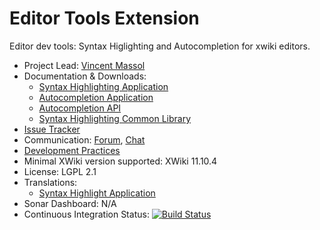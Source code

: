 # Editor Tools Extension 

Editor dev tools: Syntax Higlighting and Autocompletion for xwiki editors. 

* Project Lead: [Vincent Massol](https://www.xwiki.org/xwiki/bin/view/XWiki/VincentMassol) 
* Documentation & Downloads: 
  * [Syntax Highlighting Application](https://extensions.xwiki.org/xwiki/bin/view/Extension/Syntax%20Highlighting%20Application)  
  * [Autocompletion Application](https://extensions.xwiki.org/xwiki/bin/view/Extension/AutoCompletion%20Application) 
  * [Autocompletion API](https://extensions.xwiki.org/xwiki/bin/view/Extension/AutoCompletion%20API)  
  * [Syntax Highlighting Common Library](https://extensions.xwiki.org/xwiki/bin/view/Extension/EditorTools/Syntax%20Highlighting%20Common%20Library)
* [Issue Tracker](https://jira.xwiki.org/browse/WIKIEDITOR) 
* Communication: [Forum](https://forum.xwiki.org/), [Chat](https://dev.xwiki.org/xwiki/bin/view/Community/Chat) 
* [Development Practices](https://dev.xwiki.org/xwiki/bin/view/Main/WebHome) 
* Minimal XWiki version supported: XWiki 11.10.4 
* License: LGPL 2.1 
* Translations:
  * [Syntax Highlight Application](https://l10n.xwiki.org/projects/xwiki-contrib/developer-tools---syntax-highlighting/) 
* Sonar Dashboard: N/A 
* Continuous Integration Status: [![Build Status](https://ci.xwiki.org/job/XWiki%20Contrib/job/wiki-editor-devtools)](https://ci.xwiki.org/job/XWiki%20Contrib/job/wiki-editor-devtools/job/master/)
